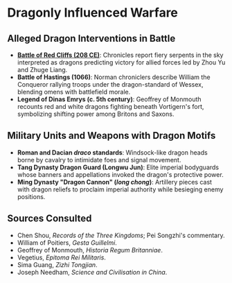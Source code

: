 # Dragonly Influenced Warfare

## Alleged Dragon Interventions in Battle
- **[Battle of Red Cliffs (208 CE)](battle-of-red-cliffs.md)**: Chronicles report fiery serpents in the sky interpreted as dragons predicting victory for allied forces led by Zhou Yu and Zhuge Liang.
- **Battle of Hastings (1066)**: Norman chroniclers describe William the Conqueror rallying troops under the dragon-standard of Wessex, blending omens with battlefield morale.
- **Legend of Dinas Emrys (c. 5th century)**: Geoffrey of Monmouth recounts red and white dragons fighting beneath Vortigern's fort, symbolizing shifting power among Britons and Saxons.

## Military Units and Weapons with Dragon Motifs
- **Roman and Dacian *draco* standards**: Windsock-like dragon heads borne by cavalry to intimidate foes and signal movement.
- **Tang Dynasty Dragon Guard (Longwu Jun)**: Elite imperial bodyguards whose banners and appellations invoked the dragon's protective power.
- **Ming Dynasty "Dragon Cannon" (*long chong*)**: Artillery pieces cast with dragon reliefs to proclaim imperial authority while besieging enemy positions.

## Sources Consulted
- Chen Shou, *Records of the Three Kingdoms*; Pei Songzhi's commentary.
- William of Poitiers, *Gesta Guillelmi*.
- Geoffrey of Monmouth, *Historia Regum Britanniae*.
- Vegetius, *Epitoma Rei Militaris*.
- Sima Guang, *Zizhi Tongjian*.
- Joseph Needham, *Science and Civilisation in China*.
